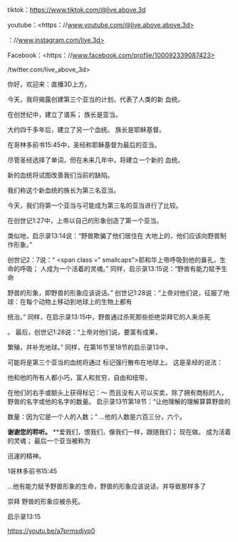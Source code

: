 tiktok：<https://www.tiktok.com/@live.above.3d>

youtube：<https：//www.youtube.com/@live.above.above.3d>

 ：//www.instagram.com/live.3d>

Facebook：<https：//www.facebook.com/profile/100092339087423>

/twitter.com/live_above_3d>

你好，欢迎来：直播3D上方。

今天，我将揭露创建第三个亚当的计划，代表了人类的新
血统。

在创世纪中，建立了谱系； 族长是亚当。

大约四千多年后，建立了另一个血统。
族长是耶稣基督。

在哥林多前书15:45中，圣经称耶稣基督为最后的亚当。

尽管圣经选择了单词，但在未来几年中，将建立一个新的
血统。

新的血统将试图改善我们当前的缺陷。

我们称这个新血统的族长为第三名亚当。

今天，我们将第一个亚当与可能成为第三名的亚当进行了比较。

在创世记1:27中，上帝以自己的形象创造了第一个亚当。

类似地，启示录13:14说：“野兽欺骗了他们居住在
大地上的，他们应该向野兽制作形象。”

创世记2：7说：“ <span class =“ smallcaps”>耶和华</span>上帝呼吸到他的鼻孔，生命的呼吸； 人成为一个活着的灵魂。”
同样，启示录13:15说：“野兽有能力赋予生命

野兽的形象，即野兽的形象应该说话。”
创世记1:28说：“上帝对他们说，征服了地球：在每个动物上移动到地球上的生物上都有

统治。”
同样，在启示录13:15中，野兽通过杀死那些拒绝崇拜它的人来杀死

。
最后，创世记1:28说：“上帝对他们说，要富有成果，

繁殖，并补充地球。”
同样，在第16节至18节的启示录13中，

可能将是第三个亚当的血统将通过
标记强行散布在地球上。
这是圣经的说法：

他和他的所有人都小巧，富人和贫穷，自由和纽带，

在他们的右手或额头上获得标记：〜 而且没有人可以买卖，除了拥有商标的人，野兽的名字或他的名字的数量。
启示录13节第18节：“让他理解的理解算算野兽的

数量：因为它是一个人的人数；”
…他的人数是六百三分，六个。

**谢谢您的聆听。**
**爱我们，恨我们，像我们一样，跟随我们； 现在做。 成为活着的灵魂； 最后一个亚当被称为

迅速的精神。

1哥林多前书15:45

…他有能力赋予野兽形象的生命，野兽的形象应该说话，并导致那样多了

崇拜 野兽的形象应被杀死。

启示录13:15

<https://youtu.be/a7prmsdjvp0>




